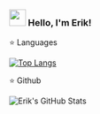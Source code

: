 ### <img src="https://media.giphy.com/media/hvRJCLFzcasrR4ia7z/giphy.gif" width="30px"> Hello, I'm Erik!

⭐ Languages  <br>

[![Top Langs](https://github-readme-stats.vercel.app/api/top-langs/?username=kinerik&layout=compact&theme=nightowl)](https://github.com/kinerik)

⭐ Github  <br>

![Erik's GitHub Stats](https://github-readme-stats.vercel.app/api?username=kinerik&hide=contribs,prs&theme=nightowl)

